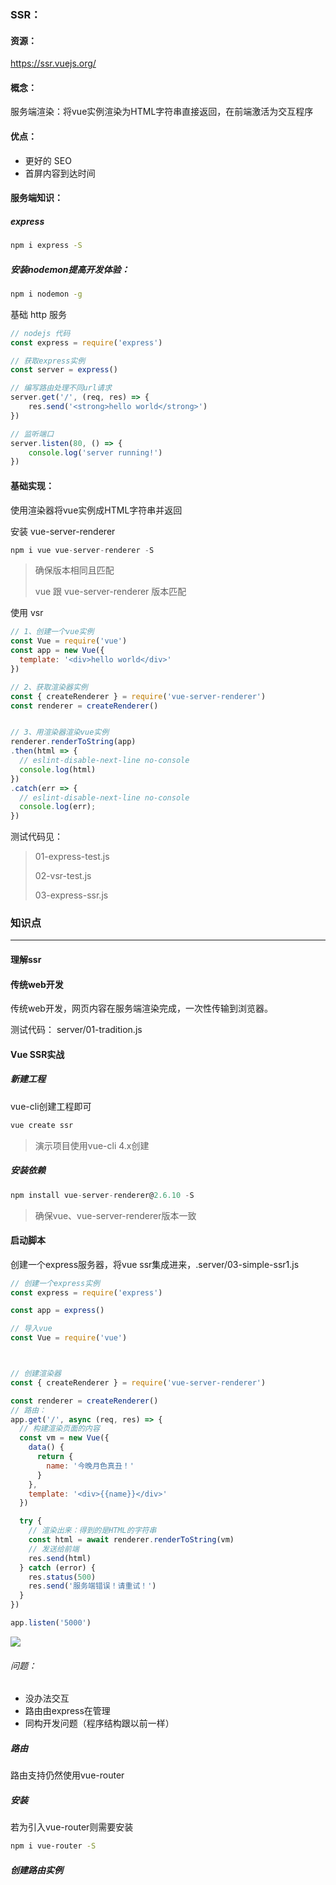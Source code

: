 ### SSR：

#### 资源：

https://ssr.vuejs.org/

#### 概念：

服务端渲染：将vue实例渲染为HTML字符串直接返回，在前端激活为交互程序



#### 优点：

- 更好的 SEO
- 首屏内容到达时间



#### 服务端知识：

##### express

```bash
npm i express -S
```

##### 安装nodemon提高开发体验：

```bash
npm i nodemon -g
```

基础 http 服务

```js
// nodejs 代码
const express = require('express')

// 获取express实例
const server = express()

// 编写路由处理不同url请求
server.get('/', (req, res) => {
    res.send('<strong>hello world</strong>')
})

// 监听端口
server.listen(80, () => {
    console.log('server running!')
})
```



#### 基础实现：

使用渲染器将vue实例成HTML字符串并返回

安装 vue-server-renderer

```js
npm i vue vue-server-renderer -S
```

> 确保版本相同且匹配
>
> vue 跟 vue-server-renderer 版本匹配

使用 vsr

```js
// 1、创建一个vue实例
const Vue = require('vue')
const app = new Vue({
  template: '<div>hello world</div>'
})

// 2、获取渲染器实例
const { createRenderer } = require('vue-server-renderer')
const renderer = createRenderer()


// 3、用渲染器渲染vue实例
renderer.renderToString(app)
.then(html => {
  // eslint-disable-next-line no-console
  console.log(html)
})
.catch(err => {
  // eslint-disable-next-line no-console
  console.log(err);
})
```

测试代码见：

> 01-express-test.js
>
> 02-vsr-test.js
>
> 03-express-ssr.js



### 知识点

***

#### 理解ssr

#### 传统web开发

传统web开发，网页内容在服务端渲染完成，一次性传输到浏览器。

测试代码： server/01-tradition.js



#### Vue SSR实战

##### 新建工程

vue-cli创建工程即可

```js
vue create ssr
```

> 演示项目使用vue-cli 4.x创建

##### 安装依赖

```js
npm install vue-server-renderer@2.6.10 -S
```

> 确保vue、vue-server-renderer版本一致



#### 启动脚本

创建一个express服务器，将vue ssr集成进来，.server/03-simple-ssr1.js

```js
// 创建一个express实例
const express = require('express')

const app = express()

// 导入vue
const Vue = require('vue')



// 创建渲染器
const { createRenderer } = require('vue-server-renderer')

const renderer = createRenderer()
// 路由：
app.get('/', async (req, res) => {
  // 构建渲染页面的内容
  const vm = new Vue({
    data() {
      return {
        name: '今晚月色真丑！'
      }
    },
    template: '<div>{{name}}</div>'
  })

  try {
    // 渲染出来：得到的是HTML的字符串
    const html = await renderer.renderToString(vm)
    // 发送给前端
    res.send(html)
  } catch (error) {
    res.status(500)
    res.send('服务端错误！请重试！')
  }
})

app.listen('5000')
```

![](https://i.loli.net/2021/11/01/rcBM8fGWgNhjH95.png)

###### 问题：

- 没办法交互
- 路由由express在管理
- 同构开发问题（程序结构跟以前一样）

##### 路由

路由支持仍然使用vue-router

##### 安装

若为引入vue-router则需要安装

```bash
npm i vue-router -S
```

##### 创建路由实例

